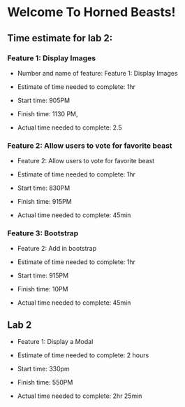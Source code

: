 # Welcome To Horned Beasts! 


## Time estimate for lab 2: 

### Feature 1: Display Images

- Number and name of feature: Feature 1: Display Images <br>

- Estimate of time needed to complete: 1hr <br>

- Start time: 905PM<br>

- Finish time: 1130 PM, <br>

- Actual time needed to complete: 2.5<br>

### Feature 2: Allow users to vote for favorite beast

-  Feature 2: Allow users to vote for favorite beast <br>

- Estimate of time needed to complete: 1hr <br>

- Start time: 830PM<br>

- Finish time: 915PM <br>

- Actual time needed to complete: 45min <br>

### Feature 3: Bootstrap

-  Feature 2: Add in bootstrap <br>

- Estimate of time needed to complete: 1hr <br>

- Start time: 915PM<br>

- Finish time: 10PM <br>

- Actual time needed to complete: 45min <br>

## Lab 2  

- Feature 1: Display a Modal

- Estimate of time needed to complete: 2 hours

- Start time: 330pm

- Finish time: 550PM

- Actual time needed to complete: 2hr 25min

